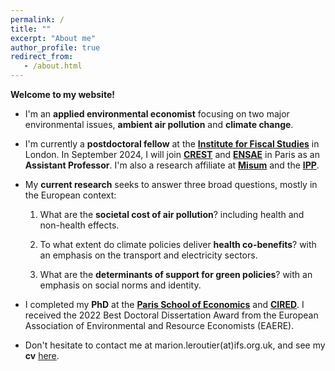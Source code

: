 ```yaml
---
permalink: /
title: ""
excerpt: "About me"
author_profile: true
redirect_from: 
   - /about.html
---
```


__Welcome to my website!__


* I'm an __applied environmental economist__ focusing on two major environmental issues, __ambient air pollution__ and __climate change__.

* I'm currently a __postdoctoral fellow__ at the <a href="https://ifs.org.uk/">__Institute for Fiscal Studies__</a> in London.  In September 2024, I will join <a href="https://crest.science/about-2/">__CREST__</a> and <a href="https://www.ensae.fr/en">__ENSAE__</a> in Paris as an __Assistant Professor__. I'm also a research affiliate at <a href="https://www.hhs.se/misum">__Misum__</a> and the <a href="https://www.ipp.eu/en/">__IPP__</a>.

* My __current research__ seeks to answer three broad questions, mostly in the European context:
   1. What are the __societal cost of air pollution__? including health and non-health effects.
      
   2. To what extent do climate policies deliver __health co-benefits__? with an emphasis on the transport and electricity sectors.
      
   3. What are the __determinants of support for green policies__? with an emphasis on social norms and identity.

* I completed my __PhD__ at the <a href="https://www.parisschoolofeconomics.eu/en/">__Paris School of Economics__</a> and <a href="https://www.centre-cired.fr/en/">__CIRED__</a>. I received the 2022 Best Doctoral Dissertation Award from the European Association of Environmental and Resource Economists (EAERE).
 
* Don't hesitate to contact me at marion.leroutier(at)ifs.org.uk, and see my __cv__ <a href="http://marionleroutier.github.io/files/Leroutier_cv_EN.pdf">here</a>.
  

